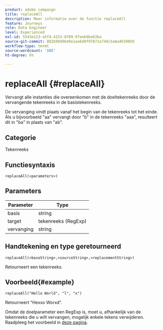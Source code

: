 ```yaml
---
product: adobe campaign
title: replaceAll
description: Meer informatie over de functie replaceAll
feature: Journeys
role: Data Engineer
level: Experienced
exl-id: 5543e123-a5f4-4153-8709-97eeb9be83ba
source-git-commit: 882b99d9b49e1ae6d0f97872a74dc5a8a4639050
workflow-type: tm+mt
source-wordcount: '105'
ht-degree: 6%

---
```


# replaceAll {#replaceAll}

Vervangt alle instanties die overeenkomen met de doeltekenreeks door de vervangende tekenreeks in de basistekenreeks.

De vervanging vindt plaats vanaf het begin van de tekenreeks tot het einde. Als u bijvoorbeeld &quot;aa&quot; vervangt door &quot;b&quot; in de tekenreeks &quot;aaa&quot;, resulteert dit in &quot;ba&quot; in plaats van &quot;ab&quot;.

## Categorie

Tekenreeks

## Functiesyntaxis

`replaceAll(<parameters>)`

## Parameters

| Parameter | Type |
|-----------|--------------|
| basis | string |
| target | tekenreeks (RegExp) |
| vervanging | string |

## Handtekening en type geretourneerd

`replaceAll(<baseString>,<sourceString>,<replacementString>)`

Retourneert een tekenreeks.

## Voorbeeld{#example}

`replaceAll("Hello World", "l", "x")`

Retourneert &quot;Hexxo Worxd&quot;.

Omdat de doelparameter een RegExp is, moet u, afhankelijk van de tekenreeks die u wilt vervangen, mogelijk enkele tekens verwijderen. Raadpleeg het voorbeeld in [deze pagina](../functions/functionreplace.md#example_2).
